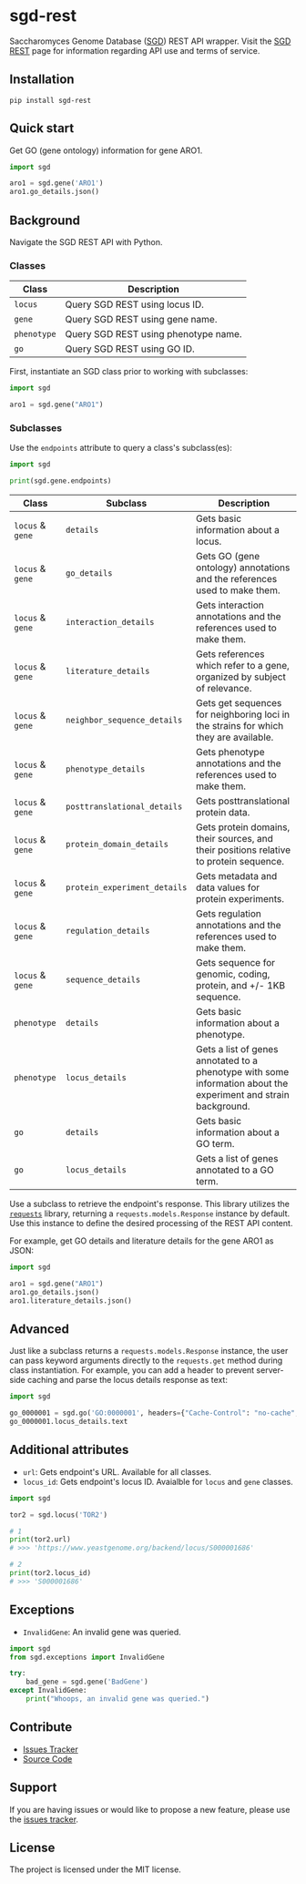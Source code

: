 # sgd-rest

Saccharomyces Genome Database ([SGD](https://www.yeastgenome.org/)) REST API wrapper. Visit the [SGD REST](https://www.yeastgenome.org/api/doc) page for information regarding API use and terms of service.

## Installation

`pip install sgd-rest`

## Quick start

Get GO (gene ontology) information for gene ARO1.

```python
import sgd

aro1 = sgd.gene('ARO1')
aro1.go_details.json()
```

## Background
Navigate the SGD REST API with Python.

### Classes

| Class | Description |
| ----- | ----------- |
| `locus` | Query SGD REST using locus ID. |
| `gene` | Query SGD REST using gene name. |
| `phenotype` | Query SGD REST using phenotype name. |
| `go` | Query SGD REST using GO ID. |

First, instantiate an SGD class prior to working with subclasses:

```python
import sgd

aro1 = sgd.gene("ARO1")
```

### Subclasses

Use the `endpoints` attribute to query a class's subclass(es):

```python
import sgd

print(sgd.gene.endpoints)
```

| Class | Subclass | Description |
| ----- | -------- | ----------- |
| `locus` & `gene` | `details` | Gets basic information about a locus.
| `locus` & `gene` | `go_details` | Gets GO (gene ontology) annotations and the references used to make them.
| `locus` & `gene` | `interaction_details` | Gets interaction annotations and the references used to make them.
| `locus` & `gene` | `literature_details` | Gets references which refer to a gene, organized by subject of relevance.
| `locus` & `gene` | `neighbor_sequence_details` | Gets get sequences for neighboring loci in the strains for which they are available.
| `locus` & `gene` | `phenotype_details` | Gets phenotype annotations and the references used to make them.
| `locus` & `gene` | `posttranslational_details` | Gets posttranslational protein data.
| `locus` & `gene` | `protein_domain_details` | Gets protein domains, their sources, and their positions relative to protein sequence.
| `locus` & `gene` | `protein_experiment_details` | Gets metadata and data values for protein experiments.
| `locus` & `gene` | `regulation_details` | Gets regulation annotations and the references used to make them.
| `locus` & `gene` | `sequence_details` | Gets sequence for genomic, coding, protein, and +/- 1KB sequence.
| `phenotype` | `details` | Gets basic information about a phenotype.
| `phenotype` | `locus_details` | Gets a list of genes annotated to a phenotype with some information about the experiment and strain background.
| `go` | `details` | Gets basic information about a GO term.
| `go` | `locus_details` | Gets a list of genes annotated to a GO term.

Use a subclass to retrieve the endpoint's response. This library utilizes the [`requests`](https://github.com/psf/requests) library, returning a `requests.models.Response` instance by default. Use this instance to define the desired processing of the REST API content.

For example, get GO details and literature details for the gene ARO1 as JSON:

```python
import sgd

aro1 = sgd.gene("ARO1")
aro1.go_details.json()
aro1.literature_details.json()
```

## Advanced

Just like a subclass returns a `requests.models.Response` instance, the user can pass keyword arguments directly to the `requests.get` method during class instantiation. For example, you can add a header to prevent server-side caching and parse the locus details response as text:

```python
import sgd

go_0000001 = sgd.go('GO:0000001', headers={"Cache-Control": "no-cache", "Pragma": "no-cache"})
go_0000001.locus_details.text
```

## Additional attributes

* `url`: Gets endpoint's URL. Available for all classes.
* `locus_id`: Gets endpoint's locus ID. Avaialble for `locus` and `gene` classes.

```python
import sgd

tor2 = sgd.locus('TOR2')

# 1 
print(tor2.url)
# >>> 'https://www.yeastgenome.org/backend/locus/S000001686'

# 2
print(tor2.locus_id)
# >>> 'S000001686'
```

## Exceptions

* `InvalidGene`: An invalid gene was queried.

```python
import sgd
from sgd.exceptions import InvalidGene

try:
    bad_gene = sgd.gene('BadGene')
except InvalidGene:
    print("Whoops, an invalid gene was queried.")
```

## Contribute

* [Issues Tracker](https://github.com/irahorecka/sgd-rest/issues)
* [Source Code](https://github.com/irahorecka/sgd-rest/tree/master/sgd)

## Support

If you are having issues or would like to propose a new feature, please use the [issues tracker](https://github.com/irahorecka/sgd-rest/issues).

## License

The project is licensed under the MIT license.
